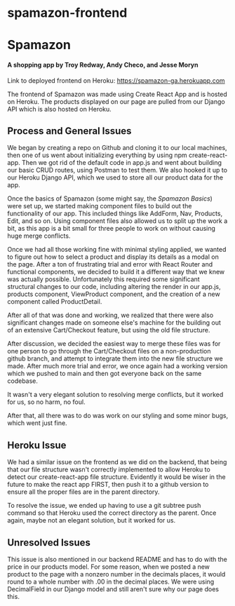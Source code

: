 # spamazon-frontend

<h1>Spamazon</h1>

<h4>A shopping app by Troy Redway, Andy Checo, and Jesse Moryn</h4>

Link to deployed frontend on Heroku:  https://spamazon-ga.herokuapp.com

The frontend of Spamazon was made using Create React App and is hosted on Heroku. The products displayed on our page are pulled from our Django API which is also hosted on Heroku.

<h2>Process and General Issues</h2>
We began by creating a repo on Github and cloning it to our local machines, then one of us went about initializing everything by using npm create-react-app. Then we got rid of the default code in app.js and went about building our basic CRUD routes, using Postman to test them. We also hooked it up to our Heroku Django API, which we used to store all our product data for the app.

Once the basics of Spamazon (some might say, the <i>Spamazon Basics</i>) were set up, we started making component files to build out the functionality of our app. This included things like AddForm, Nav, Products, Edit, and so on. Using component files also allowed us to split up the work a bit, as this app is a bit small for three people to work on without causing huge merge conflicts.

Once we had all those working fine with minimal styling applied, we wanted to figure out how to select a product and display its details as a modal on the page. After a ton of frustrating trial and error with React Router and functional components, we decided to build it a different way that we knew was actually possible. Unfortunately this required some significant structural changes to our code, including altering the render in our app.js, products component, ViewProduct component, and the creation of a new component called ProductDetail.

After all of that was done and working, we realized that there were also significant changes made on someone else's machine for the building out of an extensive Cart/Checkout feature, but using the old file structure.

After discussion, we decided the easiest way to merge these files was for one person to go through the Cart/Checkout files on a non-production github branch, and attempt to integrate them into the new file structure we made. After much more trial and error, we once again had a working version which we pushed to main and then got everyone back on the same codebase.

It wasn't a very elegant solution to resolving merge conflicts, but it worked for us, so no harm, no foul.

After that, all there was to do was work on our styling and some minor bugs, which went just fine.

<h2>Heroku Issue</h2>
We had a similar issue on the frontend as we did on the backend, that being that our file structure wasn't correctly implemented to allow Heroku to detect our create-react-app file structure. Evidently it would be wiser in the future to make the react app FIRST, then push it to a github version to ensure all the proper files are in the parent directory.

To resolve the issue, we ended up having to use a git subtree push command so that Heroku used the correct directory as the parent. Once again, maybe not an elegant solution, but it worked for us.

<h2>Unresolved Issues</h2>
This issue is also mentioned in our backend README and has to do with the price in our products model. For some reason, when we posted a new product to the page with a nonzero number in the decimals places, it would round to a whole number with .00 in the decimal places. We were using DecimalField in our Django model and still aren't sure why our page does this.
